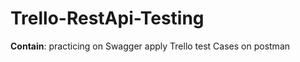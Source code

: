 # Trello-RestApi-Testing

**Contain**:
  practicing on Swagger 
  apply Trello test Cases on postman
